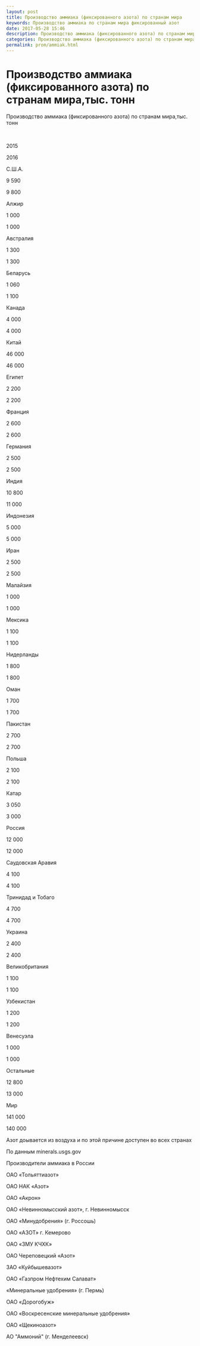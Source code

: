 ```yaml
---
layout: post
title: Производство аммиака (фиксированного азота) по странам мира
keywords: Производство аммиака по странам мира фиксированный азот
date: 2017-05-28 15:46
description: Производство аммиака (фиксированного азота) по странам мира
categories: Производство аммиака (фиксированного азота) по странам мира
permalink: prom/ammiak.html
---
```


# Производство аммиака (фиксированного азота) по странам мира,тыс. тонн




Производство аммиака (фиксированного азота) по странам мира,тыс. тонн









 


2015


2016






С.Ш.А.


9 590


9 800






Алжир


1 000


1 000






Австралия


1 300


1 300






Беларусь


1 060


1 100






Канада


4 000


4 000






Китай


46 000


46 000






Египет


2 200


2 200






Франция


2 600


2 600






Германия


2 500


2 500






Индия


10 800


11 000






Индонезия


5 000


5 000






Иран


2 500


2 500






Малайзия


1 000


1 000






Мексика


1 100


1 100






Нидерланды


1 800


1 800






Оман


1 700


1 700






Пакистан


2 700


2 700






Польша


2 100


2 100






Катар


3 050


3 000






Россия


12 000


12 000






Саудовская Аравия


4 100


4 100






Тринидад и Тобаго


4 700


4 700






Украина


2 400


2 400






Великобритания


1 100


1 100






Узбекистан


1 200


1 200






Венесуэла


1 000


1 000






Остальные


12 800


13 000






Мир


141 000


140 000









Азот доывается из воздуха и по этой причине доступен во всех странах


По данным minerals.usgs.gov
		


Производители аммиака в России
	

ОАО «Тольяттиазот»
	

ОАО НАК «Азот»
	

ОАО «Акрон»
	

ОАО «Невинномысский азот», г. Невинномысск
	

ОАО «Минудобрения» (г. Россошь)
	

ОАО «АЗОТ» г. Кемерово 
	

ОАО «ЗМУ КЧХК»
	

ОАО Череповецкий «Азот»
	

ЗАО «Куйбышевазот»
	

ОАО «Газпром Нефтехим Салават»
	

«Минеральные удобрения» (г. Пермь)
	

ОАО «Дорогобуж»
	

ОАО «Воскресенские минеральные удобрения»
	

ОАО «Щекиноазот»
	

АО &#34;Аммоний&#34; (г. Менделеевск)
	
			
